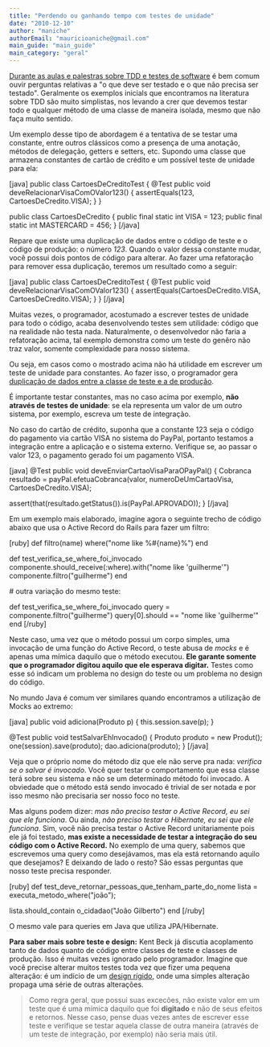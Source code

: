 ```yaml
---
title: "Perdendo ou ganhando tempo com testes de unidade"
date: "2010-12-10"
author: "maniche"
authorEmail: "mauricioaniche@gmail.com"
main_guide: "main_guide"
main_category: "geral"
---
```


[Durante as aulas e palestras sobre TDD e testes de software](http://www.caelum.com.br/curso/pm-87-agile-praticas-ageis/) é bem comum ouvir perguntas relativas a "o que deve ser testado e o que não precisa ser testado". Geralmente os exemplos inicials que encontramos na literatura sobre TDD são muito simplistas, nos levando a crer que devemos testar todo e qualquer método de uma classe de maneira isolada, mesmo que não faça muito sentido.

Um exemplo desse tipo de abordagem é a tentativa de se testar uma constante, entre outros clássicos como a presença de uma anotação, métodos de delegação, getters e setters, etc. Supondo uma classe que armazena constantes de cartão de crédito e um possível teste de unidade para ela:

\[java\] public class CartoesDeCreditoTest { @Test public void deveRelacionarVisaComOValor123() { assertEquals(123, CartoesDeCredito.VISA); } }

public class CartoesDeCredito { public final static int VISA = 123; public final static int MASTERCARD = 456; } \[/java\]

Repare que existe uma duplicação de dados entre o código de teste e o código de produção: o número _123_. Quando o valor dessa constante mudar, você possui dois pontos de código para alterar. Ao fazer uma refatoração para remover essa duplicação, teremos um resultado como a seguir:

\[java\] public class CartoesDeCreditoTest { @Test public void deveRelacionarVisaComOValor123() { assertEquals(CartoesDeCredito.VISA, CartoesDeCredito.VISA); } } \[/java\]

Muitas vezes, o programador, acostumado a escrever testes de unidade para todo o código, acaba desenvolvendo testes sem utilidade: código que na realidade não testa nada. Naturalmente, o desenvolvedor não faria a refatoração acima, tal exemplo demonstra como um teste do genêro não traz valor, somente complexidade para nosso sistema.

Ou seja, em casos como o mostrado acima não há utilidade em escrever um teste de unidade para constantes. Ao fazer isso, o programador gera [duplicação de dados entre a classe de teste e a de produção](http://www.amazon.com/Test-Driven-Development-Kent-Beck/dp/0321146530/ref=sr_1_1?ie=UTF8&qid=1290727199&sr=8-1).

É importante testar constantes, mas no caso acima por exemplo, **não através de testes de unidade**: se ela representa um valor de um outro sistema, por exemplo, escreva um teste de integração.

No caso do cartão de crédito, suponha que a constante 123 seja o código do pagamento via cartão VISA no sistema do PayPal, portanto testamos a integração entre a aplicação e o sistema externo. Verifique se, ao passar o valor 123, o pagamento gerado foi um pagamento VISA.

\[java\] @Test public void deveEnviarCartaoVisaParaOPayPal() { Cobranca resultado = payPal.efetuaCobranca(valor, numeroDeUmCartaoVisa, CartoesDeCredito.VISA);

assert(that(resultado.getStatus()).is(PayPal.APROVADO)); } \[/java\]

Em um exemplo mais elaborado, imagine agora o seguinte trecho de código abaixo que usa o Active Record do Rails para fazer um filtro:

\[ruby\] def filtro(name) where("nome like %#{name}%") end

def test\_verifica\_se\_where\_foi\_invocado componente.should\_receive(:where).with("nome like 'guilherme'") componente.filtro("guilherme") end

\# outra variação do mesmo teste:

def test\_verifica\_se\_where\_foi\_invocado query = componente.filtro("guilherme") query\[0\].should == "nome like 'guilherme'" end \[/ruby\]

Neste caso, uma vez que o método possui um corpo simples, uma invocação de uma função do Active Record, o teste abusa de _mocks_ e é apenas uma mímica daquilo que o método executou. **Ele garante somente que o programador digitou aquilo que ele esperava digitar.** Testes como esse só indicam um problema no design do teste ou um problema no design do código.

No mundo Java é comum ver similares quando encontramos a utilização de Mocks ao extremo:

\[java\] public void adiciona(Produto p) { this.session.save(p); }

@Test public void testSalvarEhInvocado() { Produto produto = new Produt(); one(session).save(produto); dao.adiciona(produto); } \[/java\]

Veja que o próprio nome do método diz que ele não serve pra nada: _verifica se o salvar é invocado_. Você quer testar o comportamento que essa classe terá sobre seu sistema e não se um determinado método foi invocado. A obviedade que o método está sendo invocado é trivial de ser notada e por isso mesmo não precisaria ser nosso foco no teste.

Mas alguns podem dizer: _mas não preciso testar o Active Record, eu sei que ele funciona_. Ou ainda, _não preciso testar o Hibernate, eu sei que ele funciona_. Sim, você não precisa testar o Active Record unitariamente pois ele já foi testado, **mas existe a necessidade de testar a integração do seu código com o Active Record.** No exemplo de uma query, sabemos que escrevemos uma query como desejávamos, mas ela está retornando aquilo que desejamos? E deixando de lado o resto? São essas perguntas que nosso teste precisa responder.

\[ruby\] def test\_deve\_retornar\_pessoas\_que\_tenham\_parte\_do\_nome lista = executa\_metodo\_where("joão");

lista.should\_contain o\_cidadao("João Gilberto") end \[/ruby\]

O mesmo vale para queries em Java que utiliza JPA/Hibernate.

**Para saber mais sobre teste e design:** Kent Beck já discutia acoplamento tanto de dados quanto de código entre classes de teste e classes de produção. Isso é muitas vezes ignorado pelo programador. Imagine que você precise alterar muitos testes toda vez que fizer uma pequena alteração: é um indício de um [design rígido](http://butunclebob.com/ArticleS.UncleBob.PrinciplesOfOod), onde uma simples alteração propaga uma série de outras alterações.

> Como regra geral, que possui suas excecões, não existe valor em um teste que é uma mímica daquilo que foi **digitado** e não de seus efeitos e retornos. Nesse caso, pense duas vezes antes de escrever esse teste e verifique se testar aquela classe de outra maneira (através de um teste de integração, por exemplo) não seria mais útil.
